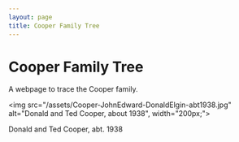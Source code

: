 ```yaml
---
layout: page
title: Cooper Family Tree
---
```

# Cooper Family Tree

A webpage to trace the Cooper family.

<img src="/assets/Cooper-JohnEdward-DonaldElgin-abt1938.jpg" alt="Donald and Ted Cooper, about 1938", width="200px;">

Donald and Ted Cooper, abt. 1938
